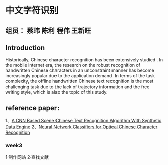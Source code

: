 **中文字符识别**
==

组员： 蔡玮 陈利 程伟 王新旺
--

## **Introduction**

Historically, Chinese character recognition has been extensively studied . In the mobile internet era, the research on the robust recognition of handwritten Chinese characters in an unconstraint manner has become increasingly popular due to the application demand. In terms of the task complexity, the offline handwritten Chinese text recognition is the most challenging task due to the lack of trajectory information and the free writing style, which is also the topic of this study.





## **reference paper:**
1、[A CNN Based Scene Chinese Text Recognition Algorithm With Synthetic Data Engine](https://arxiv.org/pdf/1604.01891.pdf)
2、[Neural Network Classifiers for Optical Chinese Character Recognition](http://www.cs.cmu.edu/afs/cs.cmu.edu/project/pcvision/www/papers/chinese/final.html)

### week3
1·制作网站
2·查找文献

